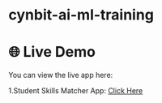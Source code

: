 # cynbit-ai-ml-training

# 🌐 Live Demo

You can view the live app here:  

1.Student Skills Matcher App: [Click Here](https://cynbit-ai-ml-training-lxuempnkrddxbhwjh9xrun.streamlit.app/)

